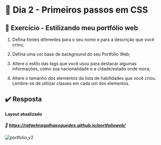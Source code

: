 # :dart: Dia 2 - Primeiros passos em CSS

## :rocket: Exercício - Estilizando meu portfólio web

1. Defina fontes diferentes para o seu nome e para a descrição que você criou;

2. Defina uma cor base de background do seu Portfólio Web;

3. Altere o estilo das tags que você usou para destacar algumas informações, como
sua nacionalidade e a cidade/estado onde mora;

4. Altere o tamanho dos elementos da lista de habilidades que você criou. Lembre-se
de utilizar classes em cada um dos elementos.


## ✔️ Resposta

#### Layout atualizado

##### 🔗 https://rafaelmagalhaesguedes.github.io/portfolioweb/

![portfolio_v2](https://github.com/rafaelmagalhaesguedes/trybe-exercicios/assets/8412507/d926c051-9c32-4a20-a0fb-fa8d5dedd34d)
